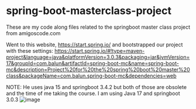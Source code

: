 # spring-boot-masterclass-project
These are my code along files related to the springboot master class project from amigoscode.com

Went to this website, https://start.spring.io/ and bootstrapped our project with these settings: https://start.spring.io/#!type=maven-project&language=java&platformVersion=3.0.3&packaging=jar&jvmVersion=17&groupId=com.balun&artifactId=spring-boot-mc&name=spring-boot-mc&description=Project%20for%20the%20spring%20boot%20master%20class&packageName=com.balun.spring-boot-mc&dependencies=web

NOTE: He uses java 15 and springboot 3.4.2 but both of those are obsolete and the time of me taking the course.  I am using Java 17 and springboot 3.0.3
![image](https://user-images.githubusercontent.com/11916126/227075914-ac8f843d-1256-4010-b577-5c0d78e50724.png)

